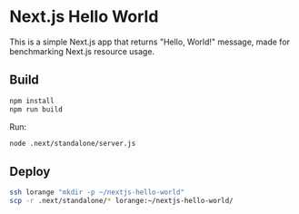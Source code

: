
# Next.js Hello World

This is a simple Next.js app that returns "Hello, World!" message, made for benchmarking Next.js resource usage.

## Build

```sh
npm install
npm run build
```

Run:

```sh
node .next/standalone/server.js
```


## Deploy

```sh
ssh lorange "mkdir -p ~/nextjs-hello-world"
scp -r .next/standalone/* lorange:~/nextjs-hello-world/
```
